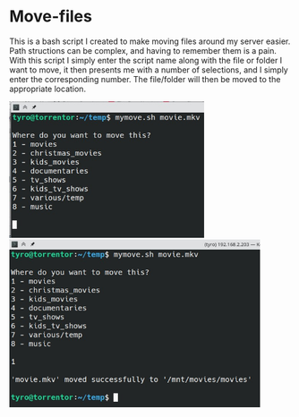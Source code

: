 # Move-files
This is a bash script I created to make moving files around my server easier.<br>
Path structions can be complex, and having to remember them is a pain.
With this script I simply enter the script name along with the file or folder I want to move, it then presents me with a number of selections, and I simply enter the corresponding number.  The file/folder will then be moved to the appropriate location.


<img src="preview1.jpg" width="348">
<img src="preview2.jpg" width="448">
